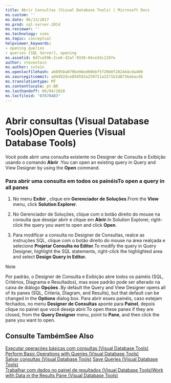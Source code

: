 ```yaml
---
title: Abrir Consultas (Visual Database Tools) | Microsoft Docs
ms.custom: ''
ms.date: 06/13/2017
ms.prod: sql-server-2014
ms.reviewer: ''
ms.technology: ssms
ms.topic: conceptual
helpviewer_keywords:
- opening queries
- queries [SQL Server], opening
ms.assetid: 6d7ce59b-2ce6-42af-9330-84ce3dc1197e
author: stevestein
ms.author: sstein
ms.openlocfilehash: a60950a079be98ed00bbf5f20b0f2024d4cda400
ms.sourcegitcommit: ad4d92dce894592a259721a1571b1d8736abacdb
ms.translationtype: MT
ms.contentlocale: pt-BR
ms.lasthandoff: 08/04/2020
ms.locfileid: "87678483"
---
```

# <a name="open-queries-visual-database-tools"></a><span data-ttu-id="87751-102">Abrir consultas (Visual Database Tools)</span><span class="sxs-lookup"><span data-stu-id="87751-102">Open Queries (Visual Database Tools)</span></span>
  <span data-ttu-id="87751-103">Você pode abrir uma consulta existente no Designer de Consulta e Exibição usando o comando **Abrir** .</span><span class="sxs-lookup"><span data-stu-id="87751-103">You can open an existing query in Query and View Designer by using the **Open** command.</span></span>  
  
### <a name="to-open-a-query-in-all-panes"></a><span data-ttu-id="87751-104">Para abrir uma consulta em todos os painéis</span><span class="sxs-lookup"><span data-stu-id="87751-104">To open a query in all panes</span></span>  
  
1.  <span data-ttu-id="87751-105">No menu **Exibir** , clique em **Gerenciador de Soluções**.</span><span class="sxs-lookup"><span data-stu-id="87751-105">From the **View** menu, click **Solution Explorer**.</span></span>  
  
2.  <span data-ttu-id="87751-106">No Gerenciador de Soluções, clique com o botão direito do mouse na consulta que desejar abrir e clique em **Abrir**.</span><span class="sxs-lookup"><span data-stu-id="87751-106">In Solution Explorer, right-click the query you want to open and click **Open**.</span></span>  
  
3.  <span data-ttu-id="87751-107">Para modificar a consulta no Designer de Consultas, realce as instruções SQL, clique com o botão direito do mouse na área realçada e selecione **Projetar Consulta no Editor**.</span><span class="sxs-lookup"><span data-stu-id="87751-107">To modify the query in Query Designer, highlight the SQL statements, right-click the highlighted area and select **Design Query in Editor.**</span></span>  
  
> [!NOTE]  
>  <span data-ttu-id="87751-108">Por padrão, o Designer de Consulta e Exibição abre todos os painéis (SQL, Critérios, Diagrama e Resultados), mas esse padrão pode ser alterado na caixa de diálogo **Opções** .</span><span class="sxs-lookup"><span data-stu-id="87751-108">By default the Query and View Designer opens all of its panes (SQL, Criteria, Diagram, and Results), but that default can be changed in the **Options** dialog box.</span></span> <span data-ttu-id="87751-109">Para abrir esses painéis, caso estejam fechados, no menu **Designer de Consultas** aponte para **Painel**, depois clique no painel que você deseja abrir.</span><span class="sxs-lookup"><span data-stu-id="87751-109">To open these panes if they are closed, from the **Query Designer** menu, point to **Pane**, and then click the pane you want to open.</span></span>  
  
## <a name="see-also"></a><span data-ttu-id="87751-110">Consulte Também</span><span class="sxs-lookup"><span data-stu-id="87751-110">See Also</span></span>  
 <span data-ttu-id="87751-111">[Executar operações básicas com consultas &#40;Visual Database Tools&#41;](visual-database-tools.md) </span><span class="sxs-lookup"><span data-stu-id="87751-111">[Perform Basic Operations with Queries &#40;Visual Database Tools&#41;](visual-database-tools.md) </span></span>  
 <span data-ttu-id="87751-112">[Salvar consultas &#40;Visual Database Tools&#41;](save-queries-visual-database-tools.md) </span><span class="sxs-lookup"><span data-stu-id="87751-112">[Save Queries &#40;Visual Database Tools&#41;](save-queries-visual-database-tools.md) </span></span>  
 [<span data-ttu-id="87751-113">Trabalhar com dados no painel de resultados &#40;Visual Database Tools&#41;</span><span class="sxs-lookup"><span data-stu-id="87751-113">Work with Data in the Results Pane &#40;Visual Database Tools&#41;</span></span>](results-pane-visual-database-tools.md)  
  
  

